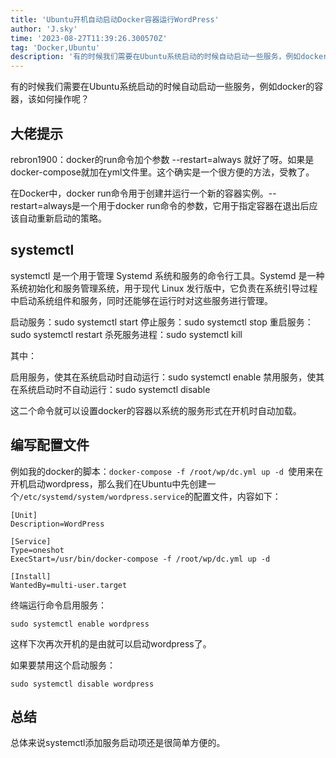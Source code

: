 ```yaml
---
title: 'Ubuntu开机自动启动Docker容器运行WordPress'
author: 'J.sky'
time: '2023-08-27T11:39:26.300570Z'
tag: 'Docker,Ubuntu'
description: '有的时候我们需要在Ubuntu系统启动的时候自动启动一些服务，例如docker的容器，该如何操作呢？'
---
```

有的时候我们需要在Ubuntu系统启动的时候自动启动一些服务，例如docker的容器，该如何操作呢？

## 大佬提示

rebron1900：docker的run命令加个参数 --restart=always 就好了呀。如果是docker-compose就加在yml文件里。这个确实是一个很方便的方法，受教了。

在Docker中，docker run命令用于创建并运行一个新的容器实例。--restart=always是一个用于docker run命令的参数，它用于指定容器在退出后应该自动重新启动的策略。


## systemctl

systemctl 是一个用于管理 Systemd 系统和服务的命令行工具。Systemd 是一种系统初始化和服务管理系统，用于现代 Linux 发行版中，它负责在系统引导过程中启动系统组件和服务，同时还能够在运行时对这些服务进行管理。

启动服务：sudo systemctl start <service-name>
停止服务：sudo systemctl stop <service-name>
重启服务：sudo systemctl restart <service-name>
杀死服务进程：sudo systemctl kill <service-name>

其中：

启用服务，使其在系统启动时自动运行：sudo systemctl enable <service-name>
禁用服务，使其在系统启动时不自动运行：sudo systemctl disable <service-name>

这二个命令就可以设置docker的容器以系统的服务形式在开机时自动加载。

## 编写配置文件

例如我的docker的脚本：`docker-compose -f /root/wp/dc.yml up -d `使用来在开机启动wordpress，那么我们在Ubuntu中先创建一个`/etc/systemd/system/wordpress.service`的配置文件，内容如下：

    [Unit]
    Description=WordPress

    [Service]
    Type=oneshot
    ExecStart=/usr/bin/docker-compose -f /root/wp/dc.yml up -d

    [Install]
    WantedBy=multi-user.target

终端运行命令启用服务：

    sudo systemctl enable wordpress

这样下次再次开机的是由就可以启动wordpress了。

如果要禁用这个启动服务：

    sudo systemctl disable wordpress

## 总结

总体来说systemctl添加服务启动项还是很简单方便的。



